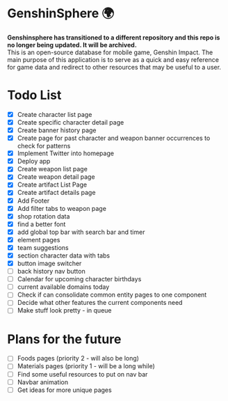 # GenshinSphere 🌍

**Genshinsphere has transitioned to a different repository and this repo is no longer being updated. It will be archived.**
<br>
This is an open-source database for mobile game, Genshin Impact. The main purpose of this application is to serve as a quick and easy reference for game data and redirect to other resources that may be useful to a user.

# Todo List
- [x] Create character list page
- [x] Create specific character detail page
- [x] Create banner history page
- [x] Create page for past character and weapon banner occurrences to check for patterns
- [x] Implement Twitter into homepage
- [x] Deploy app
- [x] Create weapon list page
- [x] Create weapon detail page
- [x] Create artifact List Page
- [x] Create artifact details page
- [x] Add Footer
- [x] Add filter tabs to weapon page
- [x] shop rotation data
- [x] find a better font
- [x] add global top bar with search bar and timer
- [x] element pages
- [x] team suggestions
- [x] section character data with tabs
- [x] button image switcher
- [ ] back history nav button
- [ ] Calendar for upcoming character birthdays
- [ ] current available domains today
- [ ] Check if can consolidate common entity pages to one component
- [ ] Decide what other features the current components need
- [ ] Make stuff look pretty - in queue

# Plans for the future
- [ ] Foods pages (priority 2 - will also be long)
- [ ] Materials pages (priority 1 - will be a long while)
- [ ] Find some useful resources to put on nav bar
- [ ] Navbar animation
- [ ] Get ideas for more unique pages

